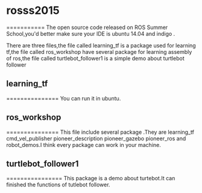 # rosss2015
===========
The open source code released on ROS Summer School,you'd better make sure your IDE is ubuntu 14.04 and indigo .<br>

There are three files,the file called learning_tf is a package used for learning tf,the file called ros_workshop  have several package for learning assembly of ros,the file called turtlebot_follower1 is a simple demo about turtlebot follower

## learning_tf 
===============
  You can run it in ubuntu.<br>
  
## ros_workshop
===============
  This file include several package .They are learning_tf  cmd_vel_publisher pioneer_description pioneer_gazebo  pioneer_ros and robot_demos.I think every package can work in your machine.

## turtlebot_follower1
================
  This package is a demo about turtebot.It can finished the functions of tutlebot follower.
